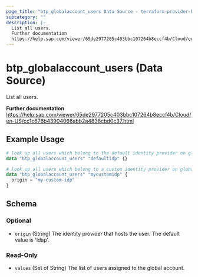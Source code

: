 ```yaml
---
page_title: "btp_globalaccount_users Data Source - terraform-provider-btp"
subcategory: ""
description: |-
  List all users.
  Further documentation
  https://help.sap.com/viewer/65de2977205c403bbc107264b8eccf4b/Cloud/en-US/cc1c676b43904066abb2a4838cbd0c37.html
---
```


# btp_globalaccount_users (Data Source)

List all users.

__Further documentation__
https://help.sap.com/viewer/65de2977205c403bbc107264b8eccf4b/Cloud/en-US/cc1c676b43904066abb2a4838cbd0c37.html

## Example Usage

```terraform
# look up all users which belong to the default identity provider on global account level
data "btp_globalaccount_users" "defaultidp" {}

# look up all users which belong to a custom identity provider on global account level
data "btp_globalaccount_users" "mycustomidp" {
  origin = "my-custom-idp"
}
```

<!-- schema generated by tfplugindocs -->
## Schema

### Optional

- `origin` (String) The identity provider that hosts the user. The default value is 'ldap'.

### Read-Only

- `values` (Set of String) The list of users assigned to the global account.